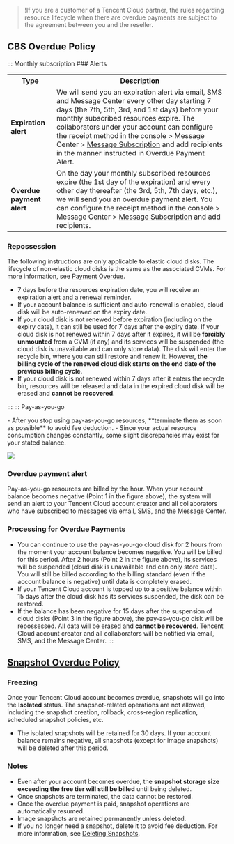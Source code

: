 >!If you are a customer of a Tencent Cloud partner, the rules regarding resource lifecycle when there are overdue payments are subject to the agreement between you and the reseller.

## CBS Overdue Policy
<dx-tabs>
::: Monthly subscription
### Alerts
<table>
<tr>
<th>Type</th><th>Description</th>
</tr>
<tr>
<td><b>Expiration alert</b></td>
<td>We will send you an expiration alert via email, SMS and Message Center every other day starting 7 days (the 7th, 5th, 3rd, and 1st days) before your monthly subscribed resources expire. The collaborators under your account can configure the receipt method in the console > Message Center > <a href="https://console.cloud.tencent.com/message/subscription">Message Subscription</a> and add recipients in the manner instructed in <a herf="https://cloud.tencent.com/document/product/555/35518">Overdue Payment Alert</a>.
</td>
</tr>
<tr>
<td><b>Overdue payment alert</b></td>
<td>On the day your monthly subscribed resources expire (the 1st day of the expiration) and every other day thereafter (the 3rd, 5th, 7th days, etc.), we will send you an overdue payment alert. You can configure the receipt method in the console > Message Center > <a href="https://console.cloud.tencent.com/message/subscription">Message Subscription</a> and add recipients.</td>
</tr>
</table>

### Repossession

The following instructions are only applicable to elastic cloud disks. The lifecycle of non-elastic cloud disks is the same as the associated CVMs. For more information, see [Payment Overdue](https://intl.cloud.tencent.com/document/product/213/2181).
- 7 days before the resources expiration date, you will receive an expiration alert and a renewal reminder.
- If your account balance is sufficient and auto-renewal is enabled, cloud disk will be auto-renewed on the expiry date.
- If your cloud disk is not renewed before expiration (including on the expiry date), it can still be used for 7 days after the expiry date. If your cloud disk is not renewed within 7 days after it expires, it will be **forcibly unmounted** from a CVM (if any) and its services will be suspended (the cloud disk is unavailable and can only store data). The disk will enter the recycle bin, where you can still restore and renew it. However, **the billing cycle of the renewed cloud disk starts on the end date of the previous billing cycle**.
- If your cloud disk is not renewed within 7 days after it enters the recycle bin, resources will be released and data in the expired cloud disk will be erased and **cannot be recovered**.

:::
::: Pay-as-you-go



<dx-alert infotype="notice" title="">
- After you stop using pay-as-you-go resources, **terminate them as soon as possible** to avoid fee deduction.
- Since your actual resource consumption changes constantly, some slight discrepancies may exist for your stated balance.
</dx-alert>




![](https://main.qcloudimg.com/raw/becc841c9f150f7ad781da71278fbed3.png)


### Overdue payment alert

Pay-as-you-go resources are billed by the hour. When your account balance becomes negative (Point 1 in the figure above), the system will send an alert to your Tencent Cloud account creator and all collaborators who have subscribed to messages via email, SMS, and the Message Center.




### Processing for Overdue Payments


- You can continue to use the pay-as-you-go cloud disk for 2 hours from the moment your account balance becomes negative. You will be billed for this period. After 2 hours (Point 2 in the figure above), its services will be suspended (cloud disk is unavailable and can only store data). You will still be billed according to the billing standard (even if the account balance is negative) until data is completely erased.
- If your Tencent Cloud account is topped up to a positive balance within 15 days after the cloud disk has its services suspended, the disk can be restored.
- If the balance has been negative for 15 days after the suspension of cloud disks (Point 3 in the figure above), the pay-as-you-go disk will be repossessed. All data will be erased and **cannot be recovered**. Tencent Cloud account creator and all collaborators will be notified via email, SMS, and the Message Center.
:::
</dx-tabs>


## [Snapshot Overdue Policy](id:SnapshotArrears)

### Freezing
Once your Tencent Cloud account becomes overdue, snapshots will go into the **Isolated** status. The snapshot-related operations are not allowed, including the snapshot creation, rollback, cross-region replication, scheduled snapshot policies, etc.
- The isolated snapshots will be retained for 30 days. If your account balance remains negative, all snapshots (except for image snapshots) will be deleted after this period.


### Notes
- Even after your account becomes overdue, the **snapshot storage size exceeding the free tier will still be billed** until being deleted.
- Once snapshots are terminated, the data cannot be restored.
- Once the overdue payment is paid, snapshot operations are automatically resumed.
- Image snapshots are retained permanently unless deleted.
- If you no longer need a snapshot, delete it to avoid fee deduction. For more information, see [Deleting Snapshots](https://intl.cloud.tencent.com/document/product/362/5758).


